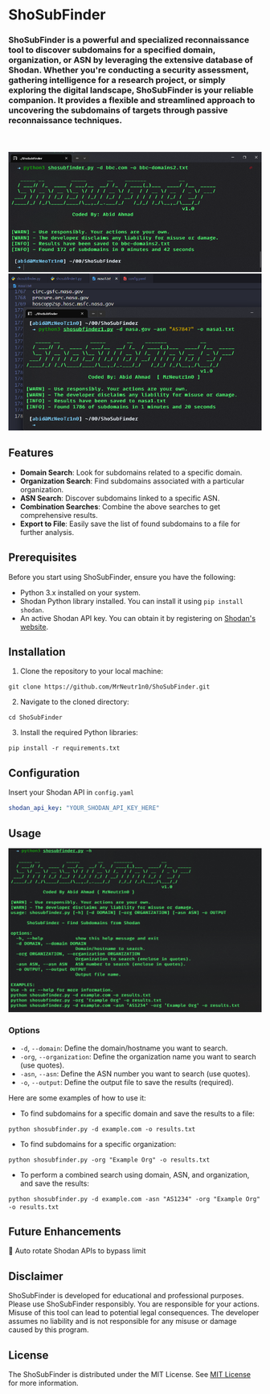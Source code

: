 # ShoSubFinder
### ShoSubFinder is a powerful and specialized reconnaissance tool to discover subdomains for a specified domain, organization, or ASN by leveraging the extensive database of Shodan. Whether you're conducting a security assessment, gathering intelligence for a research project, or simply exploring the digital landscape, ShoSubFinder is your reliable companion. It provides a flexible and streamlined approach to uncovering the subdomains of targets through passive reconnaissance techniques.
<br>

####      
![image1](/images/image1.png)
![image2](/images/image2.png)

## Features
- **Domain Search**: Look for subdomains related to a specific domain.
- **Organization Search**: Find subdomains associated with a particular organization.
- **ASN Search**: Discover subdomains linked to a specific ASN.
- **Combination Searches**: Combine the above searches to get comprehensive results.
- **Export to File**: Easily save the list of found subdomains to a file for further analysis.

## Prerequisites
Before you start using ShoSubFinder, ensure you have the following:
- Python 3.x installed on your system.
- Shodan Python library installed. You can install it using `pip install shodan`.
- An active Shodan API key. You can obtain it by registering on [Shodan's website](https://www.shodan.io/).

## Installation
1. Clone the repository to your local machine:
```
git clone https://github.com/MrNeutr1n0/ShoSubFinder.git
```
2. Navigate to the cloned directory:
```
cd ShoSubFinder
```
3. Install the required Python libraries:
```
pip install -r requirements.txt
```

## Configuration
Insert your Shodan API in `config.yaml`
```yaml
shodan_api_key: "YOUR_SHODAN_API_KEY_HERE"
```

## Usage
![image3](/images/image3.png)
### Options

- `-d`, `--domain`: Define the domain/hostname you want to search.
- `-org`, `--organization`: Define the organization name you want to search (use quotes).
- `-asn`, `--asn`: Define the ASN number you want to search (use quotes).
- `-o`, `--output`: Define the output file to save the results (required).

Here are some examples of how to use it:

- To find subdomains for a specific domain and save the results to a file:
```
python shosubfinder.py -d example.com -o results.txt
```
- To find subdomains for a specific organization:
```
python shosubfinder.py -org "Example Org" -o results.txt
```
- To perform a combined search using domain, ASN, and organization, and save the results:
```
python shosubfinder.py -d example.com -asn "AS1234" -org "Example Org" -o results.txt
```

## Future Enhancements
🚀 Auto rotate Shodan APIs to bypass limit


## Disclaimer
ShoSubFinder is developed for educational and professional purposes. Please use ShoSubFinder responsibly. You are responsible for your actions. Misuse of this tool can lead to potential legal consequences. The developer assumes no liability and is not responsible for any misuse or damage caused by this program.


## License
The ShoSubFinder is distributed under the MIT License. See [MIT License](LICENSE) for more information.

